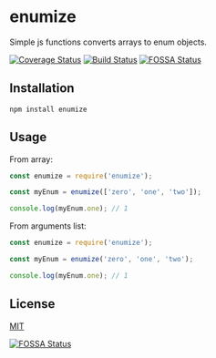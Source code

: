 # enumize

Simple js functions converts arrays to enum objects.

[![Coverage Status](https://coveralls.io/repos/github/Devoter/enumize/badge.svg?branch=master)](https://coveralls.io/github/Devoter/enumize?branch=master) [![Build Status](https://travis-ci.org/Devoter/enumize.svg?branch=master)](https://travis-ci.org/Devoter/enumize) [![FOSSA Status](https://app.fossa.io/api/projects/git%2Bgithub.com%2FDevoter%2Fenumize.svg?type=shield)](https://app.fossa.io/projects/git%2Bgithub.com%2FDevoter%2Fenumize?ref=badge_shield)

## Installation

`npm install enumize`

## Usage

From array:
```js
const enumize = require('enumize');

const myEnum = enumize(['zero', 'one', 'two']);

console.log(myEnum.one); // 1
```

From arguments list:
```js
const enumize = require('enumize');

const myEnum = enumize('zero', 'one', 'two');

console.log(myEnum.one); // 1
```

## License

[MIT](LICENSE)


[![FOSSA Status](https://app.fossa.io/api/projects/git%2Bgithub.com%2FDevoter%2Fenumize.svg?type=large)](https://app.fossa.io/projects/git%2Bgithub.com%2FDevoter%2Fenumize?ref=badge_large)